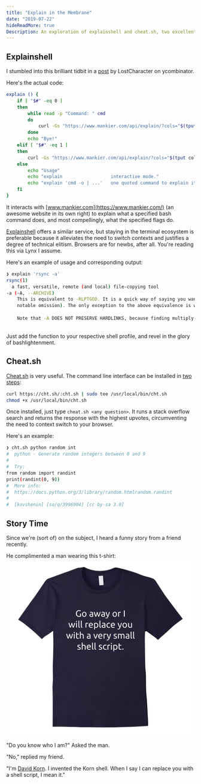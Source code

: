 ```yaml
---
title: "Explain in the Membrane"
date: "2019-07-22"
hideReadMore: true
Description: An exploration of explainshell and cheat.sh, two excellent bash productivity enhancement tools.
---
```

## Explainshell
I stumbled into this brilliant tidbit in a [post](https://news.ycombinator.com/item?id=13994923) by LostCharacter on ycombinator.

Here's the actual code:

```bash
explain () {
    if [ "$#" -eq 0 ]
    then
        while read -p "Command: " cmd
        do
            curl -Gs "https://www.mankier.com/api/explain/?cols="$(tput cols) --data-urlencode "q=$cmd"
        done
        echo "Bye!"
    elif [ "$#" -eq 1 ]
    then
        curl -Gs "https://www.mankier.com/api/explain/?cols="$(tput cols) --data-urlencode "q=$1"
    else
        echo "Usage"
        echo "explain                  interactive mode."
        echo "explain 'cmd -o | ...'   one quoted command to explain it."
    fi
}
```


It interacts with [www.mankier.com](https://www.mankier.com/) (an awesome website in its own right) to explain what a specified bash command does, and most compellingly, what the specified flags do.

[Explainshell](https://www.explainshell.com/) offers a similar service, but staying in the terminal ecosystem is preferable because it alleviates the need to switch contexts and justifies a degree of technical elitism. Browsers are for newbs, after all. You're reading this via Lynx I assume.

Here's an example of usage and corresponding output:

```bash
❯ explain 'rsync -a'
rsync(1)
  a fast, versatile, remote (and local) file-copying tool
-a (-A, --ARCHIVE)
    This is equivalent to -RLPTGOD. It is a quick way of saying you want recursion and want to preserve almost everything (with -H being a
    notable omission). The only exception to the above equivalence is when --FILES-FROM is specified, in which case -R is not implied.
    
    Note that -A DOES NOT PRESERVE HARDLINKS, because finding multiply-linked files is expensive. You must separately specify -H.
                                                                                                             https://www.mankier.com/1/rsync
```

Just add the function to your respective shell profile, and revel in the glory of bashlightenment.

## Cheat.sh
[Cheat.sh](https://cheat.sh/) is very useful. The command line interface can be installed in [two steps](https://github.com/chubin/cheat.sh#installation):

```bash
curl https://cht.sh/:cht.sh | sudo tee /usr/local/bin/cht.sh
chmod +x /usr/local/bin/cht.sh
```

Once installed, just type `cheat.sh <any question>`. It runs a stack overflow search and returns the response with the highest upvotes, circumventing the need to context switch to your browser.

Here's an example:

```bash
❯ cht.sh python random int
#  python - Generate random integers between 0 and 9
#
#  Try:
from random import randint
print(randint(0, 9))
#  More info:
#  https://docs.python.org/3/library/random.htmlrandom.randint
#
#  [kovshenin] [so/q/3996904] [cc by-sa 3.0]
```

## Story Time

Since we're (sort of) on the subject, I heard a funny story from a friend recently.

He complimented a man wearing this t-shirt:
![](images/shell_script_tshirt.jpg)

"Do you know who I am?" Asked the man.

"No," replied my friend.

"I'm [David Korn](https://en.wikipedia.org/wiki/David_Korn_(computer_scientist)). I invented the Korn shell. When I say I can replace you with a shell script, I mean it."
